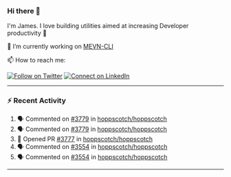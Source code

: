 ### Hi there 👋

I'm James. I love building utilities aimed at increasing Developer productivity :raised_hands: 

🔭 I’m currently working on [MEVN-CLI](https://github.com/madlabsinc/mevn-cli)

📫 How to reach me:

[![Follow on Twitter](https://img.shields.io/badge/--twitter?label=Twitter&logo=Twitter&style=social)](https://twitter.com/james_madhacks) [![Connect on LinkedIn](https://img.shields.io/badge/--linkedin?label=LinkedIn&logo=LinkedIn&style=social)](https://www.linkedin.com/in/jamesgeorge007)

---

### :zap: Recent Activity

<!--START_SECTION:activity-->
1. 🗣 Commented on [#3779](https://github.com/hoppscotch/hoppscotch/pull/3779#issuecomment-1926254594) in [hoppscotch/hoppscotch](https://github.com/hoppscotch/hoppscotch)
2. 🗣 Commented on [#3779](https://github.com/hoppscotch/hoppscotch/pull/3779#issuecomment-1914210074) in [hoppscotch/hoppscotch](https://github.com/hoppscotch/hoppscotch)
3. 💪 Opened PR [#3777](https://github.com/hoppscotch/hoppscotch/pull/3777) in [hoppscotch/hoppscotch](https://github.com/hoppscotch/hoppscotch)
4. 🗣 Commented on [#3554](https://github.com/hoppscotch/hoppscotch/issues/3554#issuecomment-1903553794) in [hoppscotch/hoppscotch](https://github.com/hoppscotch/hoppscotch)
5. 🗣 Commented on [#3554](https://github.com/hoppscotch/hoppscotch/issues/3554#issuecomment-1899003863) in [hoppscotch/hoppscotch](https://github.com/hoppscotch/hoppscotch)
<!--END_SECTION:activity-->

---

<!--
**jamesgeorge007/jamesgeorge007** is a ✨ _special_ ✨ repository because its `README.md` (this file) appears on your GitHub profile.

Here are some ideas to get you started:

- 🌱 I’m currently learning ...
- 👯 I’m looking to collaborate on ...
- 🤔 I’m looking for help with ...
- 💬 Ask me about ...
- 😄 Pronouns: ...
- ⚡ Fun fact: ...
-->
